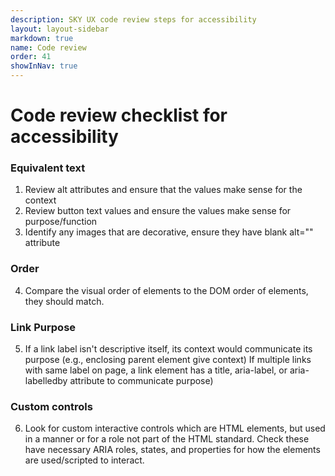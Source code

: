 ```yaml
---
description: SKY UX code review steps for accessibility
layout: layout-sidebar
markdown: true
name: Code review
order: 41
showInNav: true
---
```


# Code review checklist for accessibility

### Equivalent text

1. Review alt attributes and ensure that the values make sense for the context
2. Review button text values and ensure the values make sense for purpose/function
3. Identify any images that are decorative, ensure they have blank alt="" attribute

### Order

4. Compare the visual order of elements to the DOM order of elements, they should match.  

### Link Purpose

5. If a link label isn't descriptive itself, its context would communicate its purpose (e.g., enclosing parent element give context)
If multiple links with same label on page, a link element has a title, aria-label, or aria-labelledby attribute to communicate purpose)

### Custom controls

6. Look for custom interactive controls which are HTML elements, but used in a manner or for a role not part of the HTML standard. Check these have necessary ARIA roles, states, and properties for how the elements are used/scripted to interact.  
